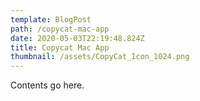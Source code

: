 ```yaml
---
template: BlogPost
path: /copycat-mac-app
date: 2020-05-03T22:19:48.824Z
title: Copycat Mac App
thumbnail: /assets/CopyCat_Icon_1024.png
---
```

Contents go here.
